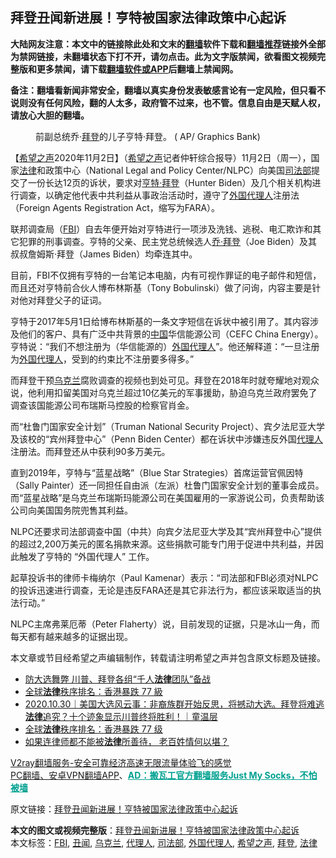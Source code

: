  <h2>拜登丑闻新进展！亨特被国家法律政策中心起诉</h2> <p class="notice"><b>大陆网友注意：本文中的链接除此处和文末的<a href="https://github.com/bannedbook/fanqiang" >翻墙</a>软件下载和<a href="https://github.com/killgcd/justmysocks/blob/master/README.md">翻墙推荐</a>链接外全部为禁网链接，未翻墙状态下打不开，请勿点击。此为文字版禁闻，欲看图文视频完整版和更多禁闻，请下载<a href="https://github.com/bannedbook/fanqiang">翻墙软件或APP</a>后翻墙上禁闻网。</p><p>备注：翻墙看新闻非常安全，翻墙以真实身份发表敏感言论有一定风险，但只看不说则没有任何风险，翻的人太多，政府管不过来，也不管。信息自由是天赋人权，请放心大胆的翻墙。</b></p>  <div class="entry"> <figure><figcaption> 前副总统乔·<a href="https://www.bannedbook.org/bnews/tag/%e6%8b%9c%e7%99%bb/" class="st_tag internal_tag" rel="tag" title="标签 拜登 下的日志">拜登</a>的儿子亨特·拜登。 ( AP/ Graphics Bank)</figcaption></figure> <p>【<span class='wp_keywordlink_affiliate'><a href="https://www.soundofhope.org" title="希望之声" target="_blank">希望之声</a></span>2020年11月2日】（<a href="https://www.bannedbook.org/bnews/tag/%e5%b8%8c%e6%9c%9b%e4%b9%8b%e5%a3%b0/" class="st_tag internal_tag" rel="tag" title="标签 希望之声 下的日志">希望之声</a>记者仲轩综合报导）11月2日（周一），国家<a href="https://www.bannedbook.org/bnews/tag/%e6%b3%95%e5%be%8b/" class="st_tag internal_tag" rel="tag" title="标签 法律 下的日志">法律</a>和政策中心（National Legal and Policy Center/NLPC）向美国<a href="https://www.bannedbook.org/bnews/tag/%e5%8f%b8%e6%b3%95%e9%83%a8/" class="st_tag internal_tag" rel="tag" title="标签 司法部 下的日志">司法部</a>提交了一份长达12页的诉状，要求对<a href="https://www.epochtimes.com/b5/tag/%e4%ba%a8%e7%89%b9%c2%b7%e6%8b%9c%e7%99%bb.html">亨特·拜登</a>（Hunter Biden）及几个相关机构进行调查，以确定他代表中共利益从事政治活动时，遵守了<a href="https://www.epochtimes.com/b5/tag/%e5%a4%96%e5%9c%8b%e4%bb%a3%e7%90%86%e4%ba%ba.html">外国代理人</a>注册法（Foreign Agents Registration Act，缩写为FARA）。</p> <p>联邦调查局（<a href="https://www.bannedbook.org/bnews/tag/fbi/" class="st_tag internal_tag" rel="tag" title="标签 FBI 下的日志">FBI</a>）自去年便开始对亨特进行一项涉及洗钱、逃税、电汇欺诈和其它犯罪的刑事调查。亨特的父亲、民主党总统候选人<a href="https://www.epochtimes.com/b5/tag/%e5%96%ac%c2%b7%e6%8b%9c%e7%99%bb.html">乔·拜登</a>（Joe Biden）及其叔叔詹姆斯·拜登（James Biden）均牵连其中。</p> <p>目前，FBI不仅拥有亨特的一台笔记本电脑，内有可视作罪证的电子邮件和短信，而且还对亨特前合伙人博布林斯基（Tony Bobulinski）做了问询，内容主要是针对他对拜登父子的证词。</p>  <p>亨特于2017年5月1日给博布林斯基的一条文字短信在诉状中被引用了。其内容涉及他们的客户、具有广泛中共背景的<span class='wp_keywordlink_affiliate'><a href="https://www.bannedbook.org/" title="中国" target="_blank">中国</a></span>华信能源公司（CEFC China Energy）。亨特说：“我们不想注册为（华信能源的）<a href="https://www.epochtimes.com/b5/tag/%e5%a4%96%e5%9c%8b%e4%bb%a3%e7%90%86%e4%ba%ba.html">外国代理人</a>”。他还解释道：“一旦注册为<a href="https://www.bannedbook.org/bnews/tag/%E5%A4%96%E5%9B%BD%E4%BB%A3%E7%90%86%E4%BA%BA/" class="st_tag internal_tag" rel="tag" title="标签 外国代理人 下的日志">外国代理人</a>，受到的约束比不注册要多得多。”</p> <p>而拜登干预<a href="https://www.bannedbook.org/bnews/tag/%e4%b9%8c%e5%85%8b%e5%85%b0/" class="st_tag internal_tag" rel="tag" title="标签 乌克兰 下的日志">乌克兰</a>腐败调查的视频也到处可见。拜登在2018年时就夸耀地对观众说，他利用扣留美国对乌克兰超过10亿美元的军事援助，胁迫乌克兰政府罢免了调查该国能源公司布瑞斯马控股的检察官肖金。</p> <p>而“杜鲁门国家安全计划”（Truman National Security Project）、宾夕法尼亚大学及该校的“宾州拜登中心”（Penn Biden Center）都在诉状中涉嫌违反外国<a href="https://www.bannedbook.org/bnews/tag/%E4%BB%A3%E7%90%86%E4%BA%BA/" class="st_tag internal_tag" rel="tag" title="标签 代理人 下的日志">代理人</a>注册法。而拜登还从中获利90多万美元。</p>  <p>直到2019年，亨特与“蓝星战略”（Blue Star Strategies）首席运营官佩因特（Sally Painter）还一同担任自由派（左派）杜鲁门国家安全计划的董事会成员。而“蓝星战略”是乌克兰布瑞斯玛能源公司在美国雇用的一家游说公司，负责帮助该公司向美国国务院兜售其利益。</p> <p>NLPC还要求司法部调查中国（中共）向宾夕法尼亚大学及其“宾州拜登中心”提供的超过2,200万美元的匿名捐款来源。这些捐款可能专门用于促进中共利益，并因此触发了亨特的 “外国代理人” 工作。</p> <p>起草投诉书的律师卡梅纳尔（Paul Kamenar）表示：“司法部和FBI必须对NLPC的投诉迅速进行调查，无论是违反FARA还是其它非法行为，都应该采取适当的执法行动。”</p>  <p>NLPC主席弗莱厄蒂（Peter Flaherty）说，目前发现的证据，只是冰山一角，而每天都有越来越多的证据出现。</p> <p>本文章或节目经希望之声编辑制作，转载请注明希望之声并包含原文标题及链接。</p> <ul class='op-related-articles' title='相关阅读'> <li><a href='https://www.bannedbook.org/bnews/worldnews/20201102/1424508.html' target='_blank'>防大选舞弊 川普、拜登各组“千人<b>法律</b>团队”备战</a></li> <li><a href='https://www.bannedbook.org/bnews/baitai/20201030/1422981.html' target='_blank'>全球<b>法律</b>秩序排名：香港暴跌 77 級</a></li> <li><a href='https://www.bannedbook.org/bnews/taiwannews/20201030/1422959.html' target='_blank'>2020.10.30｜美国大选风云事：非裔族群开始反思，将撼动大选。拜登将难逃<b>法律</b>追究？十个迹象显示川普终将胜利！｜童温层</a></li> <li><a href='https://www.bannedbook.org/bnews/headline/20201030/1422884.html' target='_blank'>全球<b>法律</b>秩序排名：香港暴跌 77 级</a></li> <li><a href='https://www.bannedbook.org/bnews/renquan/xgmyd/20201030/1422874.html' target='_blank'>如果连律师都不能被<b>法律</b>所善待， 老百姓情何以堪？</a></li> </ul> <p class="texttj"> <a href="https://www.bannedbook.org/forum23/topic22702.html" target="_blank">V2ray翻墙服务-安全可靠经济高速无限流量体验飞的感觉</a><br/> <a href="https://github.com/bannedbook/fanqiang/wiki/%E7%A6%81%E9%97%BB%E7%BD%91%E5%AE%89%E5%8D%93%E7%BF%BB%E5%A2%99%E6%96%B0%E9%97%BBAPP" target="_blank">PC翻墙、安卓VPN翻墙APP</a>、<span onclick="window.open('https://github.com/killgcd/justmysocks/blob/master/README.md')" style="font-weight:bold;color:#00A191;cursor:pointer;text-decoration:underline;outline:none">AD：搬瓦工官方翻墙服务Just My Socks，不怕被墙</span></p><p>原文链接：<a class="src_link"  href="https://www.soundofhope.org/post/438631" target="_blank">拜登丑闻新进展！亨特被国家法律政策中心起诉</a></p> <a name='sharetosocial'></a>       <div><b>本文的图文或视频完整版</b>：<a href='https://www.bannedbook.org/bnews/comments/20201103/1424673.html'>拜登丑闻新进展！亨特被国家法律政策中心起诉</a></div>  </div><!--END ENTRY--> <div class="postfooter"> <div>本文标签：<a href="https://www.bannedbook.org/bnews/tag/fbi/" rel="tag">FBI</a>, <a href="https://www.bannedbook.org/bnews/tag/%e4%b8%91%e9%97%bb/" rel="tag">丑闻</a>, <a href="https://www.bannedbook.org/bnews/tag/%e4%b9%8c%e5%85%8b%e5%85%b0/" rel="tag">乌克兰</a>, <a href="https://www.bannedbook.org/bnews/tag/%E4%BB%A3%E7%90%86%E4%BA%BA/" rel="tag">代理人</a>, <a href="https://www.bannedbook.org/bnews/tag/%e5%8f%b8%e6%b3%95%e9%83%a8/" rel="tag">司法部</a>, <a href="https://www.bannedbook.org/bnews/tag/%E5%A4%96%E5%9B%BD%E4%BB%A3%E7%90%86%E4%BA%BA/" rel="tag">外国代理人</a>, <a href="https://www.bannedbook.org/bnews/tag/%e5%b8%8c%e6%9c%9b%e4%b9%8b%e5%a3%b0/" rel="tag">希望之声</a>, <a href="https://www.bannedbook.org/bnews/tag/%e6%8b%9c%e7%99%bb/" rel="tag">拜登</a>, <a href="https://www.bannedbook.org/bnews/tag/%e6%b3%95%e5%be%8b/" rel="tag">法律</a></div>  </div><!--END POSTFOOTER--> 